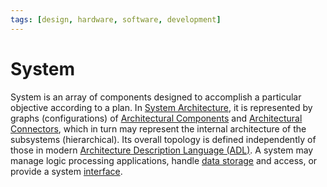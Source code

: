 ```yaml
---
tags: [design, hardware, software, development]
---
```


# System

System is an array of components designed to accomplish a particular objective
according to a plan. In [System Architecture](202303242154.md), it is
represented by graphs (configurations) of [Architectural Components](202303250940.md)
and [Architectural Connectors](202303250943.md), which in turn may represent the
internal architecture of the subsystems (hierarchical). Its overall topology is
defined independently of those in modern [Architecture Description Language (ADL)](202303242159.md).
A system may manage logic processing applications, handle [data storage](202302101139.md)
and access, or provide a system [interface](202303242118.md).
